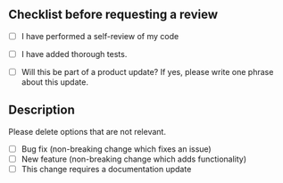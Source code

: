 ## Checklist before requesting a review
- [ ] I have performed a self-review of my code
- [ ] I have added thorough tests.
- [ ] Will this be part of a product update? If yes, please write one phrase about this update.


## Description

Please delete options that are not relevant.

- [ ] Bug fix (non-breaking change which fixes an issue)
- [ ] New feature (non-breaking change which adds functionality)
- [ ] This change requires a documentation update
